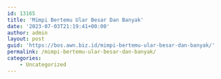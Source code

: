 ```yaml
---
id: 13165
title: 'Mimpi Bertemu Ular Besar Dan Banyak'
date: '2023-07-03T21:19:41+00:00'
author: admin
layout: post
guid: 'https://bos.awn.biz.id/mimpi-bertemu-ular-besar-dan-banyak/'
permalink: /mimpi-bertemu-ular-besar-dan-banyak/
categories:
    - Uncategorized
---
```


